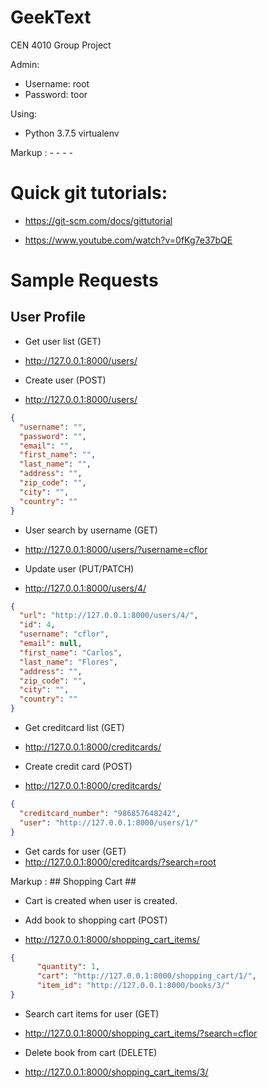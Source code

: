 # GeekText
CEN 4010 Group Project

Admin:
  - Username: root
  - Password: toor

Using:
  - Python 3.7.5 virtualenv

Markup :  - - - -

# Quick git tutorials:
  - https://git-scm.com/docs/gittutorial

  - https://www.youtube.com/watch?v=0fKg7e37bQE

# Sample Requests #

  ## User Profile ##

  - Get user list (GET)
  - http://127.0.0.1:8000/users/

  - Create user (POST)
  - http://127.0.0.1:8000/users/
  ```JSON
  {
    "username": "",
    "password": "",
    "email": "",
    "first_name": "",
    "last_name": "",
    "address": "",
    "zip_code": "",
    "city": "",
    "country": ""
  }
  ```

  - User search by username (GET)
  - http://127.0.0.1:8000/users/?username=cflor

  - Update user (PUT/PATCH)
  - http://127.0.0.1:8000/users/4/
  ```JSON
  {
    "url": "http://127.0.0.1:8000/users/4/",
    "id": 4,
    "username": "cflor",
    "email": null,
    "first_name": "Carlos",
    "last_name": "Flores",
    "address": "",
    "zip_code": "",
    "city": "",
    "country": ""
  }
  ```
  - Get creditcard list (GET)
  - http://127.0.0.1:8000/creditcards/

  - Create credit card (POST)
  - http://127.0.0.1:8000/creditcards/
  ```JSON
  {
    "creditcard_number": "986857648242",
    "user": "http://127.0.0.1:8000/users/1/"
  }
  ```

  - Get cards for user (GET)
  - http://127.0.0.1:8000/creditcards/?search=root

  Markup :  ## Shopping Cart ##

  - Cart is created when user is created.

  - Add book to shopping cart (POST)
  - http://127.0.0.1:8000/shopping_cart_items/
  ```JSON
  {
        "quantity": 1,
        "cart": "http://127.0.0.1:8000/shopping_cart/1/",
        "item_id": "http://127.0.0.1:8000/books/3/"
  }
  ```
  - Search cart items for user (GET)
  - http://127.0.0.1:8000/shopping_cart_items/?search=cflor

  - Delete book from cart (DELETE)
  - http://127.0.0.1:8000/shopping_cart_items/3/


  ```JSON

  ```
  ```JSON

  ```
  ```JSON

  ```
  ```JSON

  ```
  ```JSON

  ```
